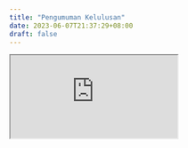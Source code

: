 ```yaml
---
title: "Pengumuman Kelulusan"
date: 2023-06-07T21:37:29+08:00
draft: false
---
```


<iframe src="https://script.google.com/macros/s/AKfycbxqzn2nkkdi6KH8zd1po4xODVKKbzL5rksmMksVjxYngGXebstMEotLEaI07Rn8wTlY/exec"></iframe>
